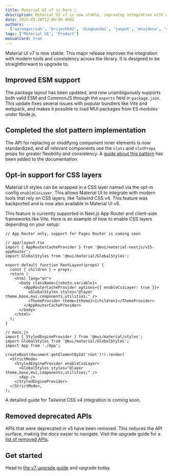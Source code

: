 ```yaml
---
title: Material UI v7 is here 🚀
description: Material UI v7 is now stable, improving integration with modern tools and consistency across the library.
date: 2025-03-26T12:00:00.000Z
authors:
  ['aarongarciah', 'brijeshb42', 'diegoandai', 'janpot', 'mnajdova', 'siriwatknp']
tags: ['Material UI', 'Product']
manualCard: true
---
```


Material UI v7 is now stable.
This major release improves the integration with modern tools and consistency across the library.
It is designed to be straightforward to upgrade to.

## Improved ESM support

The package layout has been updated, and now unambiguously supports both valid ESM and CommonJS through the `exports` field in `package.json`.
This update fixes several issues with popular bundlers like Vite and webpack, and makes it possible to load MUI packages from ES modules under Node.js.

## Completed the slot pattern implementation

The API for replacing or modifying component inner elements is now standardized, and all relevant components use the `slots` and `slotProps` props for greater flexibility and consistency.
A [guide about this pattern](/material-ui/customization/overriding-component-structure/) has been added to the documentation.

## Opt-in support for CSS layers

Material UI styles can be wrapped in a CSS layer named via the opt-in config `enableCssLayer`.
This allows Material UI to integrate with modern tools that rely on CSS layers, like Tailwind CSS v4.
This feature was backported and is now also available in Material UI v6.

This feature is currently supported in Next.js App Router and client-side frameworks like Vite.
Here is an example of how to enable CSS layers depending on your setup:

<codeblock>

```tsx Next.js
// App Router only, support for Pages Router is coming soon

// app/layout.tsx
import { AppRouterCacheProvider } from '@mui/material-nextjs/v15-appRouter';
import GlobalStyles from '@mui/material/GlobalStyles';

export default function RootLayout(props) {
  const { children } = props;
  return (
    <html lang="en">
      <body className={roboto.variable}>
        <AppRouterCacheProvider options={{ enableCssLayer: true }}>
          <GlobalStyles styles="@layer theme,base,mui,components,utilities;" />
          <ThemeProvider theme={theme}>{children}</ThemeProvider>
        </AppRouterCacheProvider>
      </body>
    </html>
  );
}
```

```tsx Client-side
// main.js
import { StyledEngineProvider } from '@mui/material/styles';
import GlobalStyles from '@mui/material/GlobalStyles';
import App from './App';

createRoot(document.getElementById('root')!).render(
  <StrictMode>
    <StyledEngineProvider enableCssLayer>
      <GlobalStyles styles="@layer theme,base,mui,components,utilities;" />
      <App />
    </StyledEngineProvider>
  </StrictMode>,
);
```

</codeblock>

A detailed guide for Tailwind CSS v4 integration is coming soon.

## Removed deprecated APIs

APIs that were deprecated in v5 have been removed.
This reduces the API surface, making the docs easier to navigate.
Visit the upgrade guide for a [list of removed APIs](/material-ui/migration/upgrade-to-v7/#deprecated-apis-removed).

## Get started

Head to [the v7 upgrade guide](/material-ui/migration/upgrade-to-v7/) and upgrade today.
